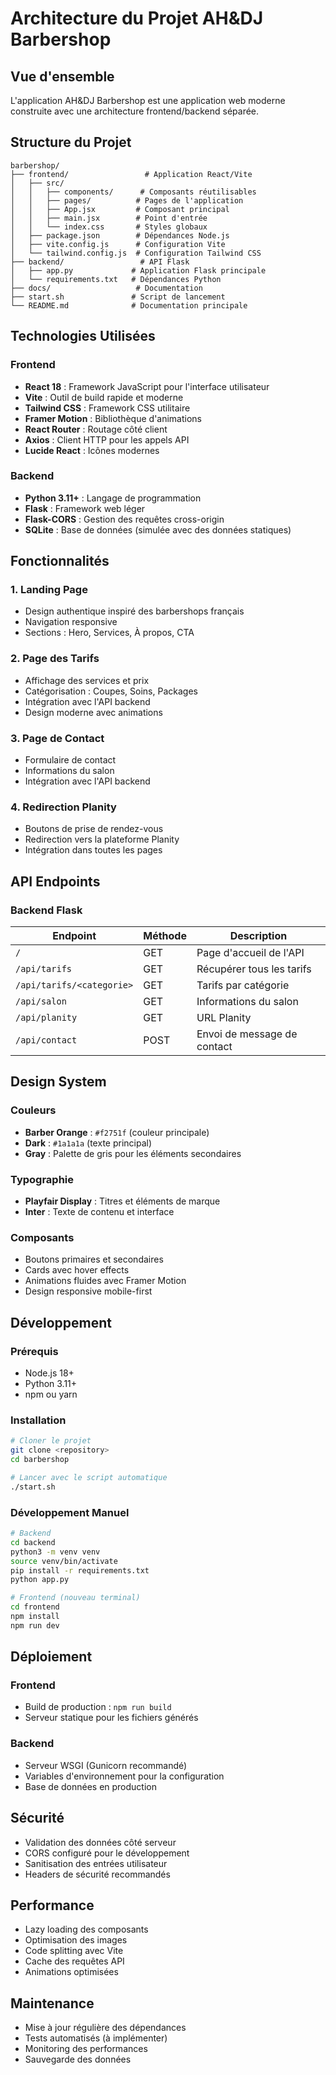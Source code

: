 # Architecture du Projet AH&DJ Barbershop

## Vue d'ensemble

L'application AH&DJ Barbershop est une application web moderne construite avec une architecture frontend/backend séparée.

## Structure du Projet

```
barbershop/
├── frontend/                 # Application React/Vite
│   ├── src/
│   │   ├── components/      # Composants réutilisables
│   │   ├── pages/          # Pages de l'application
│   │   ├── App.jsx         # Composant principal
│   │   ├── main.jsx        # Point d'entrée
│   │   └── index.css       # Styles globaux
│   ├── package.json        # Dépendances Node.js
│   ├── vite.config.js      # Configuration Vite
│   └── tailwind.config.js  # Configuration Tailwind CSS
├── backend/                 # API Flask
│   ├── app.py             # Application Flask principale
│   └── requirements.txt   # Dépendances Python
├── docs/                   # Documentation
├── start.sh               # Script de lancement
└── README.md              # Documentation principale
```

## Technologies Utilisées

### Frontend
- **React 18** : Framework JavaScript pour l'interface utilisateur
- **Vite** : Outil de build rapide et moderne
- **Tailwind CSS** : Framework CSS utilitaire
- **Framer Motion** : Bibliothèque d'animations
- **React Router** : Routage côté client
- **Axios** : Client HTTP pour les appels API
- **Lucide React** : Icônes modernes

### Backend
- **Python 3.11+** : Langage de programmation
- **Flask** : Framework web léger
- **Flask-CORS** : Gestion des requêtes cross-origin
- **SQLite** : Base de données (simulée avec des données statiques)

## Fonctionnalités

### 1. Landing Page
- Design authentique inspiré des barbershops français
- Navigation responsive
- Sections : Hero, Services, À propos, CTA

### 2. Page des Tarifs
- Affichage des services et prix
- Catégorisation : Coupes, Soins, Packages
- Intégration avec l'API backend
- Design moderne avec animations

### 3. Page de Contact
- Formulaire de contact
- Informations du salon
- Intégration avec l'API backend

### 4. Redirection Planity
- Boutons de prise de rendez-vous
- Redirection vers la plateforme Planity
- Intégration dans toutes les pages

## API Endpoints

### Backend Flask

| Endpoint | Méthode | Description |
|----------|---------|-------------|
| `/` | GET | Page d'accueil de l'API |
| `/api/tarifs` | GET | Récupérer tous les tarifs |
| `/api/tarifs/<categorie>` | GET | Tarifs par catégorie |
| `/api/salon` | GET | Informations du salon |
| `/api/planity` | GET | URL Planity |
| `/api/contact` | POST | Envoi de message de contact |

## Design System

### Couleurs
- **Barber Orange** : `#f2751f` (couleur principale)
- **Dark** : `#1a1a1a` (texte principal)
- **Gray** : Palette de gris pour les éléments secondaires

### Typographie
- **Playfair Display** : Titres et éléments de marque
- **Inter** : Texte de contenu et interface

### Composants
- Boutons primaires et secondaires
- Cards avec hover effects
- Animations fluides avec Framer Motion
- Design responsive mobile-first

## Développement

### Prérequis
- Node.js 18+
- Python 3.11+
- npm ou yarn

### Installation
```bash
# Cloner le projet
git clone <repository>
cd barbershop

# Lancer avec le script automatique
./start.sh
```

### Développement Manuel
```bash
# Backend
cd backend
python3 -m venv venv
source venv/bin/activate
pip install -r requirements.txt
python app.py

# Frontend (nouveau terminal)
cd frontend
npm install
npm run dev
```

## Déploiement

### Frontend
- Build de production : `npm run build`
- Serveur statique pour les fichiers générés

### Backend
- Serveur WSGI (Gunicorn recommandé)
- Variables d'environnement pour la configuration
- Base de données en production

## Sécurité

- Validation des données côté serveur
- CORS configuré pour le développement
- Sanitisation des entrées utilisateur
- Headers de sécurité recommandés

## Performance

- Lazy loading des composants
- Optimisation des images
- Code splitting avec Vite
- Cache des requêtes API
- Animations optimisées

## Maintenance

- Mise à jour régulière des dépendances
- Tests automatisés (à implémenter)
- Monitoring des performances
- Sauvegarde des données 